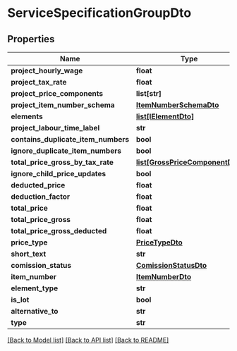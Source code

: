 # ServiceSpecificationGroupDto

## Properties
Name | Type | Description | Notes
------------ | ------------- | ------------- | -------------
**project_hourly_wage** | **float** |  | 
**project_tax_rate** | **float** |  | 
**project_price_components** | **list[str]** |  | [optional] 
**project_item_number_schema** | [**ItemNumberSchemaDto**](ItemNumberSchemaDto.md) |  | [optional] 
**elements** | [**list[IElementDto]**](IElementDto.md) |  | [optional] 
**project_labour_time_label** | **str** |  | [optional] 
**contains_duplicate_item_numbers** | **bool** |  | 
**ignore_duplicate_item_numbers** | **bool** |  | 
**total_price_gross_by_tax_rate** | [**list[GrossPriceComponentDto]**](GrossPriceComponentDto.md) |  | [optional] 
**ignore_child_price_updates** | **bool** |  | 
**deducted_price** | **float** |  | 
**deduction_factor** | **float** |  | 
**total_price** | **float** |  | 
**total_price_gross** | **float** |  | 
**total_price_gross_deducted** | **float** |  | 
**price_type** | [**PriceTypeDto**](PriceTypeDto.md) |  | 
**short_text** | **str** |  | [optional] 
**comission_status** | [**ComissionStatusDto**](ComissionStatusDto.md) |  | 
**item_number** | [**ItemNumberDto**](ItemNumberDto.md) |  | [optional] 
**element_type** | **str** |  | [optional] 
**is_lot** | **bool** |  | 
**alternative_to** | **str** |  | [optional] 
**type** | **str** |  | [optional] 

[[Back to Model list]](../README.md#documentation-for-models) [[Back to API list]](../README.md#documentation-for-api-endpoints) [[Back to README]](../README.md)


